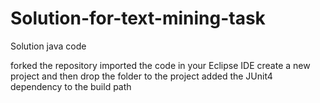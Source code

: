 # Solution-for-text-mining-task
Solution java code

forked the repository
imported the code in your Eclipse IDE
create a new project and then drop the folder to the project
added the JUnit4 dependency to the build path
